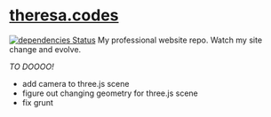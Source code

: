 # [theresa.codes](theresa.codes)
[![dependencies Status](https://david-dm.org/tthoraldson/theresa.codes/status.svg)](https://david-dm.org/tthoraldson/theresa.codes)
My professional website repo. Watch my site change and evolve.

*TO DOOOO!*
- add camera to three.js scene
- figure out changing geometry for three.js scene
- fix grunt
